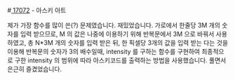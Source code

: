 #<a href="https://www.acmicpc.net/problem/17072"> 17072</a> - 아스키 아트

제가 가장 함수를 많이 쓴(?) 문제였습니다.
재밌었습니다.
가로에서 한줄당 3M 개의 숫자를 입력 받으므로, M 의 값은 나중에 이용하기 위해 반복문에서 3M 으로 바꿔서 사용하였고, 
총 N*3M 개의 숫자를 입력 받은 뒤, 한 픽셀당 3개의 값을 입력 받는 다는 것을 이용해 반복문의 숫자가 3의 배수일때, 
intensity 를 구하는 함수를 구현하여 최종적으로 구한 intensity 의 범위에 따라 아스키코드를 출력하는 방법을 사용했습니다.
풀면서 은근히 즐겼었습니다.

